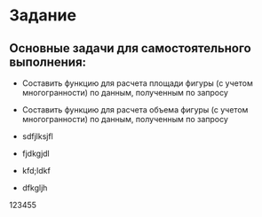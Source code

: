 # Задание

## Основные задачи для самостоятельного выполнения:


 * Составить функцию для расчета площади фигуры (с учетом многогранности) по данным, полученным по запросу

 * Составить функцию для расчета объема фигуры (с учетом многогранности) по данным, полученным по запросу

* sdfjlksjfl
* fjdkgjdl
* kfd;ldkf


* dfkgljh


123455
